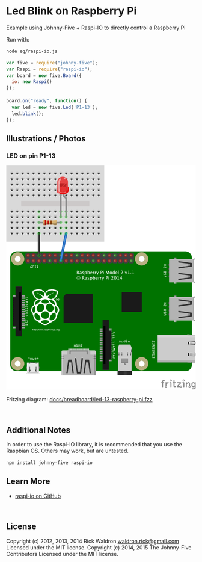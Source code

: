 <!--remove-start-->

# Led Blink on Raspberry Pi


Example using Johnny-Five + Raspi-IO to directly control a Raspberry Pi


Run with:
```bash
node eg/raspi-io.js
```

<!--remove-end-->

```javascript
var five = require("johnny-five");
var Raspi = require("raspi-io");
var board = new five.Board({
  io: new Raspi()
});

board.on("ready", function() {
  var led = new five.Led('P1-13');
  led.blink();
});


```


## Illustrations / Photos


### LED on pin P1-13



![docs/breadboard/led-13-raspberry-pi.png](breadboard/led-13-raspberry-pi.png)<br>

Fritzing diagram: [docs/breadboard/led-13-raspberry-pi.fzz](breadboard/led-13-raspberry-pi.fzz)

&nbsp;





## Additional Notes

In order to use the Raspi-IO library, it is recommended that you use
the Raspbian OS. Others may work, but are untested.

```sh
npm install johnny-five raspi-io
```




## Learn More

- [raspi-io on GitHub](https://github.com/bryan-m-hughes/raspi-io/)

&nbsp;

<!--remove-start-->

## License
Copyright (c) 2012, 2013, 2014 Rick Waldron <waldron.rick@gmail.com>
Licensed under the MIT license.
Copyright (c) 2014, 2015 The Johnny-Five Contributors
Licensed under the MIT license.

<!--remove-end-->
